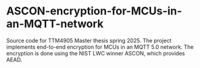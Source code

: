 # ASCON-encryption-for-MCUs-in-an-MQTT-network
Source code for TTM4905 Master thesis spring 2025. The project implements end-to-end encryption for MCUs in an MQTT 5.0 network. The encryption is done using the NIST LWC winner ASCON, which provides AEAD. 
